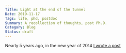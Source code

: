 ```yaml
---
Title: Light at the end of the tunnel
Date: 2019-11-17
Tags: life, phd, postdoc
Summary: A recollection of thoughts, post Ph.D.
Category: Blog
Status: draft
---
```


Nearly 5 years ago, in the new year of 2014 [I wrote a
post](%7Bfilename%7D/blogger/looking-back.rst)
